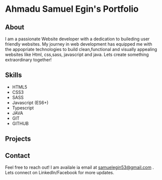 # Ahmadu Samuel Egin's Portfolio

## About

I am a passionate Website developer with a dedication to buileding user friendly websites. My journey in web development has equipped me with the appopriate technologies to build clean,functional and visually appealing websites like Html, css,sass, javascript and java. Lets create something extraordinary together!

## Skills
- HTML5
- CSS3
- SASS
- Javascript (ES6+)
- Typescript
- JAVA
- GIT
- GITHUB

## Projects

## Contact

Feel free to reach out! I am availale ia email at samuelegin53@gmail.com . Lets connect on LinkedIn/Facebook for more updates. 